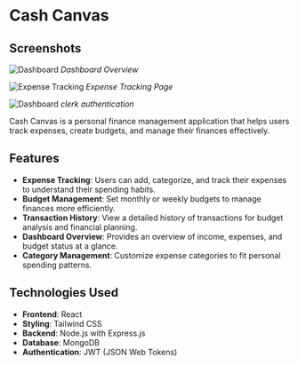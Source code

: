 # Cash Canvas

## Screenshots

![Dashboard](./cashCanvasPics/dashboard.png)
*Dashboard Overview*

![Expense Tracking](./cashCanvasPics/add.png)
*Expense Tracking Page*

![Dashboard](./cashCanvasPics/clerk.png)
*clerk authentication*

Cash Canvas is a personal finance management application that helps users track expenses, create budgets, and manage their finances effectively.

## Features

- **Expense Tracking**: Users can add, categorize, and track their expenses to understand their spending habits.
- **Budget Management**: Set monthly or weekly budgets to manage finances more efficiently.
- **Transaction History**: View a detailed history of transactions for budget analysis and financial planning.
- **Dashboard Overview**: Provides an overview of income, expenses, and budget status at a glance.
- **Category Management**: Customize expense categories to fit personal spending patterns.

## Technologies Used

- **Frontend**: React
- **Styling**: Tailwind CSS
- **Backend**: Node.js with Express.js
- **Database**: MongoDB
- **Authentication**: JWT (JSON Web Tokens)

